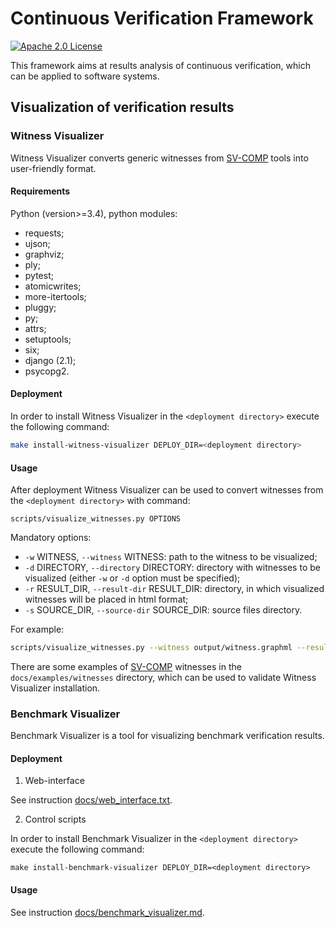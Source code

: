 # Continuous Verification Framework

[![Apache 2.0 License](https://img.shields.io/badge/license-Apache--2-brightgreen.svg)](https://www.apache.org/licenses/LICENSE-2.0)

This framework aims at results analysis of continuous verification, which can be applied to software systems.

## Visualization of verification results

### Witness Visualizer

Witness Visualizer converts generic witnesses from [SV-COMP](https://sv-comp.sosy-lab.org) tools into user-friendly format.

#### Requirements

Python (version>=3.4), python modules:
- requests;
- ujson;
- graphviz;
- ply;
- pytest;
- atomicwrites;
- more-itertools;
- pluggy;
- py;
- attrs;
- setuptools;
- six;
- django (2.1);
- psycopg2.

#### Deployment

In order to install Witness Visualizer in the `<deployment directory>` execute the following command:

```bash
make install-witness-visualizer DEPLOY_DIR=<deployment directory>
```

#### Usage

After deployment Witness Visualizer can be used to convert witnesses from the `<deployment directory>` with command:

```
scripts/visualize_witnesses.py OPTIONS
```

Mandatory options:
* `-w` WITNESS, `--witness` WITNESS: path to the witness to be visualized;
* `-d` DIRECTORY, `--directory` DIRECTORY: directory with witnesses to be visualized (either `-w` or `-d` option must be specified);
* `-r` RESULT_DIR, `--result-dir` RESULT_DIR: directory, in which visualized witnesses will be placed in html format;
* `-s` SOURCE_DIR, `--source-dir` SOURCE_DIR: source files directory.

For example:

```bash
scripts/visualize_witnesses.py --witness output/witness.graphml --result-dir results/ --source-dir ~/sv-benchmarks
```

There are some examples of [SV-COMP](https://sv-comp.sosy-lab.org) witnesses in the `docs/examples/witnesses` directory,
which can be used to validate Witness Visualizer installation.

### Benchmark Visualizer

Benchmark Visualizer is a tool for visualizing benchmark verification results.

#### Deployment

1. Web-interface 

See instruction [docs/web_interface.txt](docs/web_interface.txt).

2. Control scripts

In order to install Benchmark Visualizer in the `<deployment directory>` execute the following command:

```shell
make install-benchmark-visualizer DEPLOY_DIR=<deployment directory>
```

#### Usage

See instruction [docs/benchmark_visualizer.md](docs/benchmark_visualizer.md).

